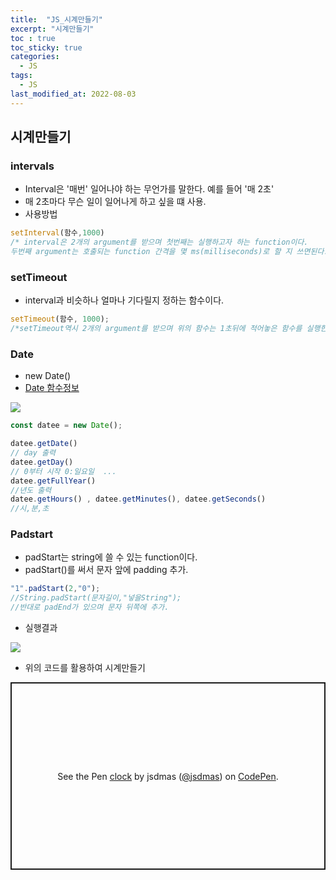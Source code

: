```yaml
---
title:  "JS_시계만들기"
excerpt: "시계만들기"
toc : true
toc_sticky: true
categories:
  - JS
tags:
  - JS
last_modified_at: 2022-08-03
---
```


## 시계만들기

### intervals

- Interval은 '매번' 일어나야 하는 무언가를 말한다. 예를 들어 '매 2초' 
- 매 2초마다 무슨 일이 일어나게 하고 싶을 떄 사용.
- 사용방법

```js
setInterval(함수,1000)
/* interval은 2개의 argument를 받으며 첫번째는 실행하고자 하는 function이다.
두번째 argument는 호출되는 function 간격을 몇 ms(milliseconds)로 할 지 쓰면된다.*/
```

### setTimeout

- interval과 비슷하나 얼마나 기다릴지 정하는 함수이다.

```js
setTimeout(함수, 1000);
/*setTimeout역시 2개의 argument를 받으며 위의 함수는 1초뒤에 적어놓은 함수를 실행한다.*/
```
### Date

- new Date()
- [Date 함수정보](https://developer.mozilla.org/ko/docs/Web/JavaScript/Reference/Global_Objects/Date)


![]("https://user-images.githubusercontent.com/105098581/182547652-5c195c67-da7a-4485-8aef-6bc2ed725ef7.png")

```js
const datee = new Date();

datee.getDate()
// day 출력
datee.getDay()
// 0부터 시작 0:일요일  ...
datee.getFullYear()
//년도 출력
datee.getHours() , datee.getMinutes(), datee.getSeconds()
//시,분,초
```
### Padstart

- padStart는 string에 쓸 수 있는 function이다.
- padStart()를 써서 문자 앞에 padding 추가.

```js
"1".padStart(2,"0");
//String.padStart(문자길이,"넣을String");
//반대로 padEnd가 있으며 문자 뒤쪽에 추가.
```
- 실행결과

![]("https://user-images.githubusercontent.com/105098581/182560279-0f4df85c-5e2a-4f46-a207-66430dedb785.png")


- 위의 코드를 활용하여 시계만들기

<p class="codepen" data-height="300" data-default-tab="html,result" data-slug-hash="NWYymxB" data-user="jsdmas" style="height: 300px; box-sizing: border-box; display: flex; align-items: center; justify-content: center; border: 2px solid; margin: 1em 0; padding: 1em;">
  <span>See the Pen <a href="https://codepen.io/jsdmas/pen/NWYymxB">
  clock</a> by jsdmas (<a href="https://codepen.io/jsdmas">@jsdmas</a>)
  on <a href="https://codepen.io">CodePen</a>.</span>
</p>
<script async src="https://cpwebassets.codepen.io/assets/embed/ei.js"></script>

